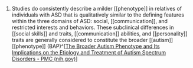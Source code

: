1. Studies do consistently describe a milder [[phenotype]] in relatives of individuals with ASD that is qualitatively similar to the defining features within the three domains of ASD: social, [[communication]], and restricted interests and behaviors. These subclinical differences in [[social skills]] and traits, [[communication]] abilities, and [[personality]] traits are generally considered to constitute the broader [[autism]] [[phenotype]] (BAP)^[[The Broader Autism Phenotype and Its Implications on the Etiology and Treatment of Autism Spectrum Disorders - PMC (nih.gov)](https://www.ncbi.nlm.nih.gov/pmc/articles/PMC3420416/)]